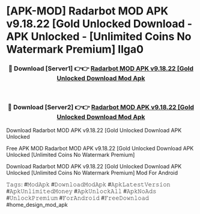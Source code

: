 # [APK-MOD] Radarbot MOD APK v9.18.22 [Gold Unlocked Download - APK Unlocked - [Unlimited Coins No Watermark Premium] llga0



<div align="center">
<h3>🔴 Download [Server1] 👉👉 <a href="https://momento.my/?title=Radarbot_MOD_APK_v9.18.22_[Gold_Unlocked_Download">Radarbot MOD APK v9.18.22 [Gold Unlocked Download Mod Apk</a></h3><br>

<h3>🔴 Download [Server2] 👉👉 <a href="https://momento.my/?title=Radarbot_MOD_APK_v9.18.22_[Gold_Unlocked_Download">Radarbot MOD APK v9.18.22 [Gold Unlocked Download Mod Apk</a></h3>
</div>



Download Radarbot MOD APK v9.18.22 [Gold Unlocked Download APK Unlocked

Free APK MOD Radarbot MOD APK v9.18.22 [Gold Unlocked Download APK Unlocked [Unlimited Coins No Watermark Premium]

Download Radarbot MOD APK v9.18.22 [Gold Unlocked Download APK Unlocked [Unlimited Coins No Watermark Premium] Mod For Android

𝚃𝚊𝚐𝚜: #𝙼𝚘𝚍𝙰𝚙𝚔 #𝙳𝚘𝚠𝚗𝚕𝚘𝚊𝚍𝙼𝚘𝚍𝙰𝚙𝚔 #𝙰𝚙𝚔𝙻𝚊𝚝𝚎𝚜𝚝𝚅𝚎𝚛𝚜𝚒𝚘𝚗 #𝙰𝚙𝚔𝚄𝚗𝚕𝚒𝚖𝚒𝚝𝚎𝚍𝙼𝚘𝚗𝚎𝚢 #𝙰𝚙𝚔𝚄𝚗𝚕𝚘𝚌𝚔𝙰𝚕𝚕 #𝙰𝚙𝚔𝙽𝚘𝙰𝚍𝚜 #𝚄𝚗𝚕𝚘𝚌𝚔𝙿𝚛𝚎𝚖𝚒𝚞𝚖 #𝙵𝚘𝚛𝙰𝚗𝚍𝚛𝚘𝚒𝚍 #𝙵𝚛𝚎𝚎𝙳𝚘𝚠𝚗𝚕𝚘𝚊𝚍 #home_design_mod_apk
